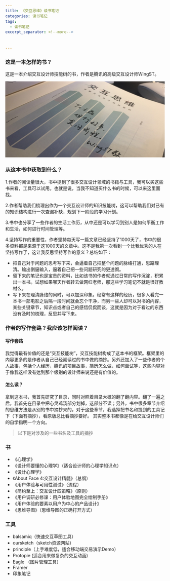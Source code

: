 ```yaml
---
title: 《交互思维》读书笔记
categories: 读书笔记
tags:
  - 读书笔记
excerpt_separator: <!--more-->


---
```




### 这是一本怎样的书？

这是一本介绍交互设计师技能树的书，作者是腾讯的高级交互设计师WingST。

![01](/wp-content/uploads/2019/07/1.1.jpeg)

<!--more-->

### 从这本书中获取到什么？

1.作者的阅读量很大，书中提到了很多交互设计领域的书籍与工具，我可以买这些书来看，工具可以试用。也就是说，当我不知道买什么书的时候，可以来这里面找。

2.作者帮助我们梳理出作为一个交互设计师的知识技能树，这可以帮助我们对已有的知识结构进行一次查漏补缺，规划下一阶段的学习计划。

3.书中也分享了一些作者的生活工作历，从中还是可以学习到别人是如何平衡工作和生活，如何进行时间管理等。 

4.坚持写作的重要性，作者坚持每天写一篇文章已经坚持了1000天了，书中的很多资料都是来源于这1000天的文章中。这不是我第一次看到一个比我优秀的人在坚持写作了，这让我反思坚持写作的意义？总结如下：

* 把自己对于问题的思考写下来，会逼着自己把整个问题的脉络打通，思路理清。输出倒逼输入，逼着自己把一些问题研究的更透彻。
* 留下来的笔记也是宝贵的资料，比如该书的作者就通过日常的写作沉淀，积累出一本书。试想如果哪天作者转去做网红老师，那这些学习笔记不就是很好教材么。
* 写下来在理清脉络的同时，可以加深印象。经常有这样的经历，很多人看完一本书一部电影之后隔一段时间就会忘个干净，而另一些人却可以对书的内容，某些关键章节，知识点或者自己的感悟侃侃而谈，这就是因为对于看过的东西没有及时的梳理，反思并写下来。

### 作者的写作套路？我应该怎样阅读？

#### 写作套路
我觉得最有价值的还是“交互技能树”，交互技能树构成了这本书的框架。框架里的内容更多的是作者从自己已经阅读过的书中做的摘抄。另外还加入了一些作者的个人故事，包括个人经历，腾讯的项目故事，简历怎么做，如何面试等，这些内容对于像我这样没有达到那个级别的设计师来说还是有价值的。
#### 怎么读？
拿到这本书，我首先研究了目录，同时对照着目录大概的翻了翻内容。翻了一遍之后，我首先在目录中把心灵鸡汤部分划掉，这部分不读；另外，书中很多章节介绍的思维方法是从别的书中摘抄来的，对于这些章节，我选择把书名和提到的工具记下（下面有摘抄），看原版总比看摘抄要好。
其实整本书都像是在给交互设计师们的自学指明一个方向。

> 以下是对涉及的一些书名及工具的摘抄

### 书
* 《心理学》
* 《设计师要懂的心理学》（适合设计师的心理学知识点）
* 《设计心理学》
* 《About Face 4:交互设计精髓》（总纲）
* 《用户体验与可用性测试》（流程）
* 《简约至上：交互设计四策略》（原则）
* 《用户调研必修课：用户体验地图完全绘制手册》
* 《用户体验的要素以用户为中心的产品设计》
* 《思维导图》（思维导图的正确打开方式）


### 工具
* balsamiq（快速交互草图工具）
* oursketch（sketch资源网站）
* principle（上手难度低，适合移动端交易演示Demo）
* Protopie (适合用来做复杂的交互动画)
* Eagle （图片管理工具）
* Framer 
* 印象笔记